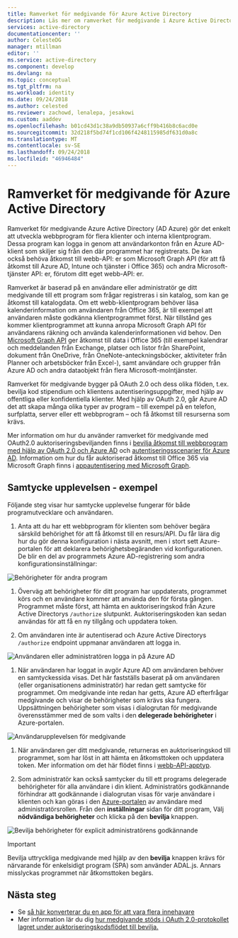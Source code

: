 ```yaml
---
title: Ramverket för medgivande för Azure Active Directory
description: Läs mer om ramverket för medgivande i Azure Active Directory och hur det gör det lätt att utveckla webbprogram för flera innehavare och interna klientprogram.
services: active-directory
documentationcenter: ''
author: CelesteDG
manager: mtillman
editor: ''
ms.service: active-directory
ms.component: develop
ms.devlang: na
ms.topic: conceptual
ms.tgt_pltfrm: na
ms.workload: identity
ms.date: 09/24/2018
ms.author: celested
ms.reviewer: zachowd, lenalepa, jesakowi
ms.custom: aaddev
ms.openlocfilehash: b01cd43d1c38a9db50937a6cff9b416b8c6acd0e
ms.sourcegitcommit: 32d218f5bd74f1cd106f4248115985df631d0a8c
ms.translationtype: MT
ms.contentlocale: sv-SE
ms.lasthandoff: 09/24/2018
ms.locfileid: "46946484"
---
```

# <a name="azure-active-directory-consent-framework"></a>Ramverket för medgivande för Azure Active Directory

Ramverket för medgivande Azure Active Directory (AD Azure) gör det enkelt att utveckla webbprogram för flera klienter och interna klientprogram. Dessa program kan logga in genom att användarkonton från en Azure AD-klient som skiljer sig från den där programmet har registrerats. De kan också behöva åtkomst till webb-API: er som Microsoft Graph API (för att få åtkomst till Azure AD, Intune och tjänster i Office 365) och andra Microsoft-tjänster API: er, förutom ditt eget webb-API: er.

Ramverket är baserad på en användare eller administratör ge ditt medgivande till ett program som frågar registreras i sin katalog, som kan ge åtkomst till katalogdata. Om ett webb-klientprogram behöver läsa kalenderinformation om användaren från Office 365, är till exempel att användaren måste godkänna klientprogrammet först. När tillstånd ges kommer klientprogrammet att kunna anropa Microsoft Graph API för användarens räkning och använda kalenderinformationen vid behov. Den [Microsoft Graph API](https://graph.microsoft.io) ger åtkomst till data i Office 365 (till exempel kalendrar och meddelanden från Exchange, platser och listor från SharePoint, dokument från OneDrive, från OneNote-anteckningsböcker, aktiviteter från Planner och arbetsböcker från Excel-), samt användare och grupper från Azure AD och andra dataobjekt från flera Microsoft-molntjänster.

Ramverket för medgivande bygger på OAuth 2.0 och dess olika flöden, t.ex. bevilja kod stipendium och klientens autentiseringsuppgifter, med hjälp av offentliga eller konfidentiella klienter. Med hjälp av OAuth 2.0, går Azure AD det att skapa många olika typer av program – till exempel på en telefon, surfplatta, server eller ett webbprogram – och få åtkomst till resurserna som krävs.

Mer information om hur du använder ramverket för medgivande med OAuth2.0 auktoriseringsbeviljanden finns i [bevilja åtkomst till webbprogram med hjälp av OAuth 2.0 och Azure AD](v1-protocols-oauth-code.md) och [autentiseringsscenarier för Azure AD](authentication-scenarios.md). Information om hur du får auktoriserad åtkomst till Office 365 via Microsoft Graph finns i [appautentisering med Microsoft Graph](https://graph.microsoft.io/docs/authorization/auth_overview).

## <a name="consent-experience---an-example"></a>Samtycke upplevelsen - exempel

Följande steg visar hur samtycke upplevelse fungerar för både programutvecklare och användaren.

1. Anta att du har ett webbprogram för klienten som behöver begära särskild behörighet för att få åtkomst till en resurs/API. Du får lära dig hur du gör denna konfiguration i nästa avsnitt, men i stort sett Azure-portalen för att deklarera behörighetsbegäranden vid konfigurationen. De blir en del av programmets Azure AD-registrering som andra konfigurationsinställningar:

  ![Behörigheter för andra program](./media/quickstart-v1-integrate-apps-with-azure-ad/requiredpermissions.png)

1. Överväg att behörigheter för ditt program har uppdaterats, programmet körs och en användare kommer att använda den för första gången. Programmet måste först, att hämta en auktoriseringskod från Azure Active Directorys `/authorize` slutpunkt. Auktoriseringskoden kan sedan användas för att få en ny tillgång och uppdatera token.

1. Om användaren inte är autentiserad och Azure Active Directorys `/authorize` endpoint uppmanar användaren att logga in.

  ![Användaren eller administratören logga in på Azure AD](./media/quickstart-v1-integrate-apps-with-azure-ad/usersignin.png)

1. När användaren har loggat in avgör Azure AD om användaren behöver en samtyckessida visas. Det här fastställs baserat på om användaren (eller organisationens administratör) har redan gett samtycke för programmet. Om medgivande inte redan har getts, Azure AD efterfrågar medgivande och visar de behörigheter som krävs ska fungera. Uppsättningen behörigheter som visas i dialogrutan för medgivande överensstämmer med de som valts i den **delegerade behörigheter** i Azure-portalen.

  ![Användarupplevelsen för medgivande](./media/quickstart-v1-integrate-apps-with-azure-ad/consent.png)

1. När användaren ger ditt medgivande, returneras en auktoriseringskod till programmet, som har löst in att hämta en åtkomsttoken och uppdatera token. Mer information om det här flödet finns i [webb-API-apptyp](web-api.md).

1. Som administratör kan också samtycker du till ett programs delegerade behörigheter för alla användare i din klient. Administratörs godkännande förhindrar att godkännande i dialogrutan visas för varje användare i klienten och kan göras i den [Azure-portalen](https://portal.azure.com) av användare med administratörsrollen. Från den **inställningar** sidan för ditt program, Välj **nödvändiga behörigheter** och klicka på den **bevilja** knappen.

  ![Bevilja behörigheter för explicit administratörens godkännande](./media/quickstart-v1-integrate-apps-with-azure-ad/grantpermissions.png)

  > [!IMPORTANT]
  > Bevilja uttryckliga medgivande med hjälp av den **bevilja** knappen krävs för närvarande för enkelsidigt program (SPA) som använder ADAL.js. Annars misslyckas programmet när åtkomsttoken begärs.

## <a name="next-steps"></a>Nästa steg

* Se [så här konverterar du en app för att vara flera innehavare](howto-convert-app-to-be-multi-tenant.md)
* Mer information lär du dig [hur medgivande stöds i OAuth 2.0-protokollet lagret under auktoriseringskodsflödet till bevilja.](https://docs.microsoft.com/azure/active-directory/develop/active-directory-protocols-oauth-code#request-an-authorization-code)
